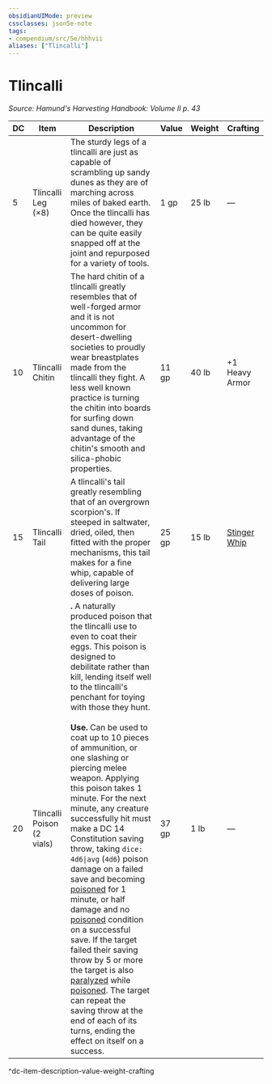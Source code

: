 ```yaml
---
obsidianUIMode: preview
cssclasses: json5e-note
tags:
- compendium/src/5e/hhhvii
aliases: ["Tlincalli"]
---
```

# Tlincalli
*Source: Hamund's Harvesting Handbook: Volume II p. 43* 

| DC | Item | Description | Value | Weight | Crafting |
|----|------|-------------|-------|--------|----------|
| 5 | Tlincalli Leg (×8) | The sturdy legs of a tlincalli are just as capable of scrambling up sandy dunes as they are of marching across miles of baked earth. Once the tlincalli has died however, they can be quite easily snapped off at the joint and repurposed for a variety of tools. | 1 gp | 25 lb | — |
| 10 | Tlincalli Chitin | The hard chitin of a tlincalli greatly resembles that of well-forged armor and it is not uncommon for desert-dwelling societies to proudly wear breastplates made from the tlincalli they fight. A less well known practice is turning the chitin into boards for surfing down sand dunes, taking advantage of the chitin's smooth and silica-phobic properties. | 11 gp | 40 lb | +1 Heavy Armor |
| 15 | Tlincalli Tail | A tlincalli's tail greatly resembling that of an overgrown scorpion's. If steeped in saltwater, dried, oiled, then fitted with the proper mechanisms, this tail makes for a fine whip, capable of delivering large doses of poison. | 25 gp | 15 lb | [Stinger Whip](compendium/items/stinger-whip-hhhvi.md) |
| 20 | Tlincalli Poison (2 vials) | **.** A naturally produced poison that the tlincalli use to even to coat their eggs. This poison is designed to debilitate rather than kill, lending itself well to the tlincalli's penchant for toying with those they hunt.<br /><br />**Use.** Can be used to coat up to 10 pieces of ammunition, or one slashing or piercing melee weapon. Applying this poison takes 1 minute. For the next minute, any creature successfully hit must make a DC 14 Constitution saving throw, taking `dice: 4d6\|avg` (`4d6`) poison damage on a failed save and becoming [poisoned](/compendium/rules/conditions.md#poisoned) for 1 minute, or half damage and no [poisoned](/compendium/rules/conditions.md#poisoned) condition on a successful save. If the target failed their saving throw by 5 or more the target is also [paralyzed](/compendium/rules/conditions.md#paralyzed) while [poisoned](/compendium/rules/conditions.md#poisoned). The target can repeat the saving throw at the end of each of its turns, ending the effect on itself on a success. | 37 gp | 1 lb | — |
^dc-item-description-value-weight-crafting